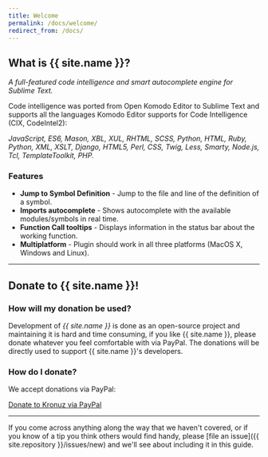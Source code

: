 ```yaml
---
title: Welcome
permalink: /docs/welcome/
redirect_from: /docs/
---
```


## What is {{ site.name }}?

*A full-featured code intelligence and smart autocomplete engine for Sublime Text.*

Code intelligence was ported from Open Komodo Editor to Sublime Text and
supports all the languages Komodo Editor supports for Code Intelligence (CIX,
CodeIntel2):

*JavaScript, ES6, Mason, XBL, XUL, RHTML, SCSS, Python, HTML, Ruby, Python, XML,
XSLT, Django, HTML5, Perl, CSS, Twig, Less, Smarty, Node.js, Tcl,
TemplateToolkit, PHP.*

### Features

* **Jump to Symbol Definition** - Jump to the file and line of the definition of a symbol.
* **Imports autocomplete** - Shows autocomplete with the available modules/symbols in real time.
* **Function Call tooltips** - Displays information in the status bar about the working function.
* **Multiplatform** - Plugin should work in all three platforms (MacOS X, Windows and Linux).


---
## Donate to {{ site.name }}!

### How will my donation be used?

Development of *{{ site.name }}* is done as an open-source project and
maintaining it is hard and time consuming, if you like {{ site.name }}, please
donate whatever you feel comfortable with via PayPal. The donations will be
directly used to support {{ site.name }}'s developers.

### How do I donate?

We accept donations via PayPal:

<a class="paypalme" href="https://www.paypal.me/Kronuz/25" target="_blank" rel="nofollow">Donate to Kronuz via PayPal</a>


---

If you come across anything along the way that we haven't covered, or if you
know of a tip you think others would find handy, please [file an
issue]({{ site.repository }}/issues/new) and we'll see about
including it in this guide.
